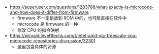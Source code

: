 - https://superuser.com/questions/1283788/what-exactly-is-microcode-and-how-does-it-differ-from-firmware
  - firmware 不一定是放到 ROM 中的，也可能直接在软件中
  - microcode 是 firmware 的一种
  - 修改 CPU 的指令映射
- https://winraid.level1techs.com/t/intel-amd-via-freescale-cpu-microcode-repositories-discussion/32301
  - 这里包含具体的资源
